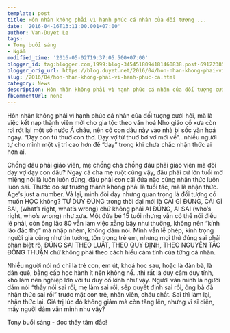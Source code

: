 ```yaml
---
template: post
title: Hôn nhân không phải vì hạnh phúc cá nhân của đối tượng ...
date: '2016-04-16T13:11:00.001+07:00'
author: Van-Duyet Le
tags:
- Tony buổi sáng
- Ngẫm
modified_time: '2016-05-02T19:37:05.500+07:00'
blogger_id: tag:blogger.com,1999:blog-3454518094181460838.post-6912238589539389781
blogger_orig_url: https://blog.duyet.net/2016/04/hon-nhan-khong-phai-vi-hanh-phuc-ca.html
slug: /2016/04/hon-nhan-khong-phai-vi-hanh-phuc-ca.html
category: News
description: Hôn nhân không phải vì hạnh phúc cá nhân của đối tượng cưới hỏi, mà là việc kết nạp thành viên mới cho gia tộc theo văn hoá Nho giáo cổ xưa còn rơi rớt lại một số nước Á châu, nên cô con dâu này vào nhà bị sốc văn hoá ngay. “Dạy con từ thuở con thơ. Dạy vợ từ thuở bơ vơ mới về”…nhiều người tự cho mình một vị trí cao hơn để “dạy” trong khi chưa chắc nhận thức ai hơn ai.
fbCommentUrl: none
---
```


Hôn nhân không phải vì hạnh phúc cá nhân của đối tượng cưới hỏi, mà là việc kết nạp thành viên mới cho gia tộc theo văn hoá Nho giáo cổ xưa còn rơi rớt lại một số nước Á châu, nên cô con dâu này vào nhà bị sốc văn hoá ngay. “Dạy con từ thuở con thơ. Dạy vợ từ thuở bơ vơ mới về”…nhiều người tự cho mình một vị trí cao hơn để “dạy” trong khi chưa chắc nhận thức ai hơn ai.

Chồng đâu phải giáo viên, mẹ chồng cha chồng đâu phải giáo viên mà đòi dạy vợ dạy con dâu? Ngay cả cha mẹ ruột cũng vậy, đâu phải cứ lớn tuổi mở miệng nói là luôn luôn đúng, đâu phải con cái đứa nào cũng nhận thức luôn luôn sai.
Thước đo sự trưởng thành không phải là tuổi tác, mà là nhận thức. Age’s just a number. Vả lại, mình đòi dạy nhưng quan trọng là đối tượng có muốn HỌC không? TƯ DUY ĐÚNG trong thời đại mới là CÁI GÌ ĐÚNG, CÁI GÌ SAI, (what’s right, what’s wrong) chứ không phải AI ĐÚNG, AI SAI (who’s right, who’s wrong) như xưa.
Một đứa bé 15 tuổi nhưng vẫn có thể nói điều lẽ phải, còn ông lão 80 vẫn làm việc xằng bậy như thường, không nên “kính lão đắc thọ” mà nhập nhèm, không dám nói. Mình vẫn lễ phép, kính trọng người già cũng như tin tưởng, tôn trọng trẻ em, nhưng mọi thứ đúng sai phải phân biệt rõ. ĐÚNG SAI THEO LUẬT, THEO QUY ĐỊNH, THEO NGUYÊN TẮC ĐỒNG THUẬN chứ không phải theo cách hiểu cảm tính của từng cá nhân.

Nhiều người nói nó chỉ là trẻ con, em út, khoá học sau, hoặc là đàn bà, là dân quê, bằng cấp học hành ít nên không nể…thì rất là duy cảm duy tính, khó làm nên nghiệp lớn với tư duy cổ kính như vậy. Người văn minh là người dám nói “thầy nói sai rồi, mẹ làm sai rồi, sếp quyết định sai rồi, ông bà đã nhận thức sai rồi” trước mặt con trẻ, nhân viên, cháu chắt. Sai thì làm lại, nhận thức lại. Giá trị lúc đó không giảm mà còn tăng lên, nhưng vì sĩ diện, mấy người dám văn minh như vậy?

Tony buổi sáng - đọc thấy tâm đắc!
